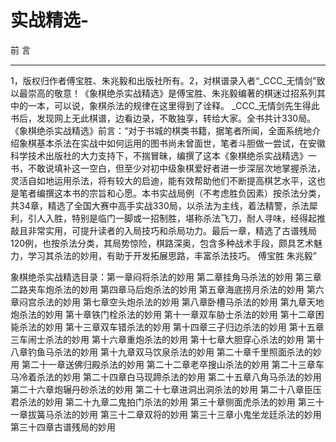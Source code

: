 # 实战精选-

前   言
***************

1，版权归作者傅宝胜、朱兆毅和出版社所有。2，对棋谱录入者“_CCC_无情剑”致以最崇高的敬意！《象棋绝杀实战精选》是傅宝胜、朱兆毅编著的棋迷过招系列其中的一本，可以说，象棋杀法的规律在这里得到了诠释。 _CCC_无情剑先生得此书后，发现网上无此棋谱，边看边录，不敢独享，转给大家。全书共计330局。
     《象棋绝杀实战精选》前言：“对于书城的棋类书籍，据笔者所闻，全面系统地介绍象棋基本杀法在实战中如何运用的图书尚未曾面世，笔者斗胆做一尝试，在安徽科学技术出版社的大力支持下，不揣冒昧，编撰了这本《象棋绝杀实战精选》一书，不敢说填补这一空白，但至少对初中级象棋爱好者进一步深层次地掌握杀法，灵活自如地运用杀法，将有较大的启迪，能有效帮助他们不断提高棋艺水平，这也是笔者编撰这本书的宗旨和心愿。本书实战局例（不考虑胜负因素）按杀法分类，共34章，精选了全国大赛中高手实战330局，以杀法为主线，着法精警，杀法犀利，引人入胜，特别是临门一脚或一招制胜，堪称杀法飞刀，耐人寻味，经得起推敲且非常实用，可提升读者的入局技巧和杀局功力。最后一章，精选了古谱残局120例，也按杀法分类，其局势惊险，棋路深奥，包含多种战术手段，颇具艺术魅力，学习其杀法的妙用，有助于开发拓展思路，丰富杀法技巧。                             傅宝胜  朱兆毅”

象棋绝杀实战精选目录：第一章闷将杀法的妙用 第二章挂角马杀法的妙用 第三章二路夹车炮杀法的妙用 第四章马后炮杀法的妙用 第五章海底捞月杀法的妙用 第六章闷宫杀法的妙用 第七章空头炮杀法的妙用 第八章卧槽马杀法的妙用 第九章天地炮杀法的妙用 第十章铁门栓杀法的妙用 第十一章双车胁士杀法的妙用 第十二章困毙杀法的妙用 第十三章双车错杀法的妙用 第十四章三子归边杀法的妙用 第十五章三车闹士杀法的妙用 第十六章重炮杀法的妙用 第十七章大胆穿心杀法的妙用 第十八章钓鱼马杀法的妙用 第十九章双马饮泉杀法的妙用 第二十章千里照面杀法的妙用 第二十一章送佛归殿杀法的妙用 第二十二章老卒搜山杀法的妙用 第二十三章车马冷着杀法的妙用 第二十四章白马现蹄杀法的妙用 第二十五章八角马杀法的妙用 第二十六章炮辗丹砂杀法的妙用 第二十七章进洞出洞杀法的妙用 第二十八章臣压君杀法的妙用 第二十九章二鬼拍门杀法的妙用 第三十章侧面虎杀法的妙用 第三十一章拔簧马杀法的妙用 第三十二章双将的妙用 第三十三章小鬼坐龙廷杀法的妙用 第三十四章古谱残局的妙用
 

